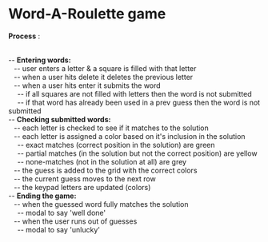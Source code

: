 # Word-A-Roulette game

**Process** : 
<br />
<br />

-- **Entering words:** <br />
      &ensp; -- user enters a letter & a square is filled with that letter<br />
      &ensp; -- when a user hits delete it deletes the previous letter<br />
      &ensp; -- when a user hits enter it submits the word<br />
      &emsp; -- if all squares are not filled with letters then the word is not submitted <br />
      &emsp; -- if that word has already been used in a prev guess then the word is not submitted <br />
-- **Checking submitted words:** <br />
  &ensp; -- each letter is checked to see if it matches to the solution <br />
  &ensp; -- each letter is assigned a color based on it's inclusion in the solution <br />
    &emsp; -- exact matches (correct position in the solution) are green <br />
    &emsp; -- partial matches (in the solution but not the correct position) are yellow <br />
    &emsp; -- none-matches (not in the solution at all) are grey <br />
  &ensp; -- the guess is added to the grid with the correct colors <br />
  &ensp; -- the current guess moves to the next row <br />
  &ensp; -- the keypad letters are updated (colors) <br />
-- **Ending the game:** <br />
  &ensp; -- when the guessed word fully matches the solution <br />
    &emsp; -- modal to say 'well done' <br />
  &ensp; -- when the user runs out of guesses <br />
    &emsp; -- modal to say 'unlucky'

